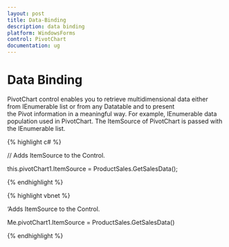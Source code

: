 ```yaml
---
layout: post
title: Data-Binding
description: data binding
platform: WindowsForms
control: PivotChart
documentation: ug
---
```


# Data Binding

PivotChart control enables you to retrieve multidimensional data either from IEnumerable list or from any Datatable and to present the Pivot information in a meaningful way. For example, IEnumerable data population used in PivotChart. The ItemSource of PivotChart is passed with the IEnumerable list.


{% highlight c# %}

// Adds ItemSource to the Control.

this.pivotChart1.ItemSource = ProductSales.GetSalesData();

{% endhighlight %}

{% highlight vbnet %}

‘Adds ItemSource to the Control.

Me.pivotChart1.ItemSource = ProductSales.GetSalesData()

{% endhighlight %}
